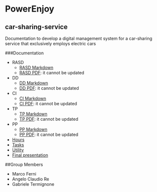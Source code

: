 # PowerEnjoy
## car-sharing-service
Documentation to develop a digital management system for a car-sharing service that exclusively employs electric cars

###Documentation
* RASD
   * [RASD Markdown](RASD/src/index.md)
   * [RASD PDF](RASD/RASD.pdf): it cannot be  updated
* DD
   * [DD Markdown](DD/src/index.md)
   * [DD PDF](DD/DD.pdf): it cannot be  updated
* CI
   * [CI Markdown](CI/src/index.md)
   * [CI PDF](CI/CI.pdf): it cannot be  updated
* TP
   * [TP Markdown](TP/src/index.md)
   * [TP PDF](TP/TP.pdf): it cannot be  updated
* PP
   * [PP Markdown](PP/src/index.md)
   * [PP PDF](PP/PP.pdf): it cannot be  updated
* [Hours](other/hours.md)
* [Tasks](other/tasks.md)
* [Utility](other/utility.md)
* [Final presentation]()

##Group Members
* Marco Ferni
* Angelo Claudio Re
* Gabriele Termignone


